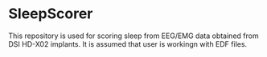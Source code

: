 # SleepScorer

This repository is used for scoring sleep from EEG/EMG data obtained from DSI HD-X02 implants. It is assumed that user is workingn with EDF files. 
